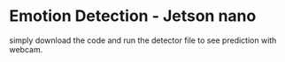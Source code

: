 # Emotion Detection - Jetson nano

  simply download the code and run the detector file to see prediction with webcam.

